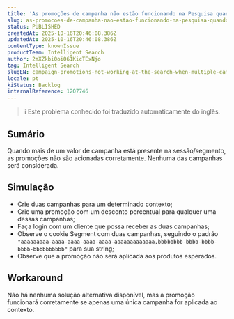 ```yaml
---
title: 'As promoções de campanha não estão funcionando na Pesquisa quando várias campanhas são aplicáveis'
slug: as-promocoes-de-campanha-nao-estao-funcionando-na-pesquisa-quando-varias-campanhas-sao-aplicaveis
status: PUBLISHED
createdAt: 2025-10-16T20:46:08.386Z
updatedAt: 2025-10-16T20:46:08.386Z
contentType: knownIssue
productTeam: Intelligent Search
author: 2mXZkbi0oi061KicTExNjo
tag: Intelligent Search
slugEN: campaign-promotions-not-working-at-the-search-when-multiple-campaigns-are-applicable
locale: pt
kiStatus: Backlog
internalReference: 1207746
---
```


>ℹ️ Este problema conhecido foi traduzido automaticamente do inglês.

## Sumário


Quando mais de um valor de campanha está presente na sessão/segmento, as promoções não são acionadas corretamente. Nenhuma das campanhas será considerada.
## Simulação



- Crie duas campanhas para um determinado contexto;
- Crie uma promoção com um desconto percentual para qualquer uma dessas campanhas;
- Faça login com um cliente que possa receber as duas campanhas;
- Observe o cookie Segment com duas campanhas, seguindo o padrão `"aaaaaaaaa-aaaa-aaaa-aaaa-aaaa-aaaaaaaaaaaaa,bbbbbbbb-bbbb-bbbb-bbbb-bbbbbbbbbb"` para sua string;
- Observe que a promoção não será aplicada aos produtos esperados.


## Workaround


Não há nenhuma solução alternativa disponível, mas a promoção funcionará corretamente se apenas uma única campanha for aplicada ao contexto.



